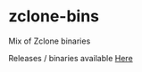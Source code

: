 # zclone-bins
Mix of Zclone binaries

Releases / binaries available <a href="https://github.com/Scottrock/zclone-bins/releases">Here</a>

